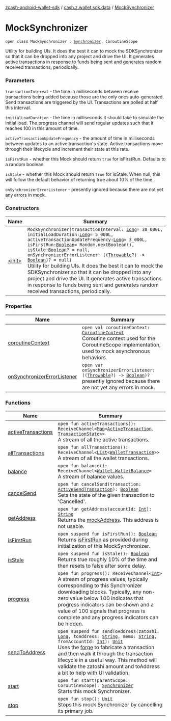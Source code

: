 [zcash-android-wallet-sdk](../../index.md) / [cash.z.wallet.sdk.data](../index.md) / [MockSynchronizer](./index.md)

# MockSynchronizer

`open class MockSynchronizer : `[`Synchronizer`](../-synchronizer/index.md)`, CoroutineScope`

Utility for building UIs. It does the best it can to mock the SDKSynchronizer so that it can be dropped into any
project and drive the UI. It generates active transactions in response to funds being sent and generates random
received transactions, periodically.

### Parameters

`transactionInterval` - the time in milliseconds between receive transactions being added because those are the
only ones auto-generated. Send transactions are triggered by the UI. Transactions are polled at half this interval.

`initialLoadDuration` - the time in milliseconds it should take to simulate the initial load. The progress channel
will send regular updates such that it reaches 100 in this amount of time.

`activeTransactionUpdateFrequency` - the amount of time in milliseconds between updates to an active
transaction's state. Active transactions move through their lifecycle and increment their state at this rate.

`isFirstRun` - whether this Mock should return `true` for isFirstRun. Defaults to a random boolean.

`isStale` - whether this Mock should return `true` for isStale. When null, this will follow the default behavior
of returning true about 10% of the time.

`onSynchronizerErrorListener` - presently ignored because there are not yet any errors in mock.

### Constructors

| Name | Summary |
|---|---|
| [&lt;init&gt;](-init-.md) | `MockSynchronizer(transactionInterval: `[`Long`](https://kotlinlang.org/api/latest/jvm/stdlib/kotlin/-long/index.html)` = 30_000L, initialLoadDuration: `[`Long`](https://kotlinlang.org/api/latest/jvm/stdlib/kotlin/-long/index.html)` = 5_000L, activeTransactionUpdateFrequency: `[`Long`](https://kotlinlang.org/api/latest/jvm/stdlib/kotlin/-long/index.html)` = 3_000L, isFirstRun: `[`Boolean`](https://kotlinlang.org/api/latest/jvm/stdlib/kotlin/-boolean/index.html)` = Random.nextBoolean(), isStale: `[`Boolean`](https://kotlinlang.org/api/latest/jvm/stdlib/kotlin/-boolean/index.html)`? = null, onSynchronizerErrorListener: ((`[`Throwable`](https://kotlinlang.org/api/latest/jvm/stdlib/kotlin/-throwable/index.html)`?) -> `[`Boolean`](https://kotlinlang.org/api/latest/jvm/stdlib/kotlin/-boolean/index.html)`)? = null)`<br>Utility for building UIs. It does the best it can to mock the SDKSynchronizer so that it can be dropped into any project and drive the UI. It generates active transactions in response to funds being sent and generates random received transactions, periodically. |

### Properties

| Name | Summary |
|---|---|
| [coroutineContext](coroutine-context.md) | `open val coroutineContext: `[`CoroutineContext`](https://kotlinlang.org/api/latest/jvm/stdlib/kotlin.coroutines/-coroutine-context/index.html)<br>Coroutine context used for the CoroutineScope implementation, used to mock asynchronous behaviors. |
| [onSynchronizerErrorListener](on-synchronizer-error-listener.md) | `open var onSynchronizerErrorListener: ((`[`Throwable`](https://kotlinlang.org/api/latest/jvm/stdlib/kotlin/-throwable/index.html)`?) -> `[`Boolean`](https://kotlinlang.org/api/latest/jvm/stdlib/kotlin/-boolean/index.html)`)?`<br>presently ignored because there are not yet any errors in mock. |

### Functions

| Name | Summary |
|---|---|
| [activeTransactions](active-transactions.md) | `open fun activeTransactions(): ReceiveChannel<`[`Map`](https://kotlinlang.org/api/latest/jvm/stdlib/kotlin.collections/-map/index.html)`<`[`ActiveTransaction`](../-active-transaction/index.md)`, `[`TransactionState`](../-transaction-state/index.md)`>>`<br>A stream of all the active transactions. |
| [allTransactions](all-transactions.md) | `open fun allTransactions(): ReceiveChannel<`[`List`](https://kotlinlang.org/api/latest/jvm/stdlib/kotlin.collections/-list/index.html)`<`[`WalletTransaction`](../../cash.z.wallet.sdk.dao/-wallet-transaction/index.md)`>>`<br>A stream of all the wallet transactions. |
| [balance](balance.md) | `open fun balance(): ReceiveChannel<`[`Wallet.WalletBalance`](../../cash.z.wallet.sdk.secure/-wallet/-wallet-balance/index.md)`>`<br>A stream of balance values. |
| [cancelSend](cancel-send.md) | `open fun cancelSend(transaction: `[`ActiveSendTransaction`](../-active-send-transaction/index.md)`): `[`Boolean`](https://kotlinlang.org/api/latest/jvm/stdlib/kotlin/-boolean/index.html)<br>Sets the state of the given transaction to 'Cancelled'. |
| [getAddress](get-address.md) | `open fun getAddress(accountId: `[`Int`](https://kotlinlang.org/api/latest/jvm/stdlib/kotlin/-int/index.html)`): `[`String`](https://kotlinlang.org/api/latest/jvm/stdlib/kotlin/-string/index.html)<br>Returns the [mockAddress](#). This address is not usable. |
| [isFirstRun](is-first-run.md) | `open suspend fun isFirstRun(): `[`Boolean`](https://kotlinlang.org/api/latest/jvm/stdlib/kotlin/-boolean/index.html)<br>Returns [isFirstRun](is-first-run.md) as provided during initialization of this MockSynchronizer. |
| [isStale](is-stale.md) | `open suspend fun isStale(): `[`Boolean`](https://kotlinlang.org/api/latest/jvm/stdlib/kotlin/-boolean/index.html)<br>Returns true roughly 10% of the time and then resets to false after some delay. |
| [progress](progress.md) | `open fun progress(): ReceiveChannel<`[`Int`](https://kotlinlang.org/api/latest/jvm/stdlib/kotlin/-int/index.html)`>`<br>A stream of progress values, typically corresponding to this Synchronizer downloading blocks. Typically, any non- zero value below 100 indicates that progress indicators can be shown and a value of 100 signals that progress is complete and any progress indicators can be hidden. |
| [sendToAddress](send-to-address.md) | `open suspend fun sendToAddress(zatoshi: `[`Long`](https://kotlinlang.org/api/latest/jvm/stdlib/kotlin/-long/index.html)`, toAddress: `[`String`](https://kotlinlang.org/api/latest/jvm/stdlib/kotlin/-string/index.html)`, memo: `[`String`](https://kotlinlang.org/api/latest/jvm/stdlib/kotlin/-string/index.html)`, fromAccountId: `[`Int`](https://kotlinlang.org/api/latest/jvm/stdlib/kotlin/-int/index.html)`): `[`Unit`](https://kotlinlang.org/api/latest/jvm/stdlib/kotlin/-unit/index.html)<br>Uses the [forge](#) to fabricate a transaction and then walk it through the transaction lifecycle in a useful way. This method will validate the zatoshi amount and toAddress a bit to help with UI validation. |
| [start](start.md) | `open fun start(parentScope: CoroutineScope): `[`Synchronizer`](../-synchronizer/index.md)<br>Starts this mock Synchronizer. |
| [stop](stop.md) | `open fun stop(): `[`Unit`](https://kotlinlang.org/api/latest/jvm/stdlib/kotlin/-unit/index.html)<br>Stops this mock Synchronizer by cancelling its primary job. |
